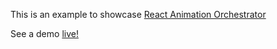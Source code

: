 This is an example to showcase <a href="http://www.github.com/ekolabs/react-animation-orchestrator">React Animation Orchestrator</a>

See a demo [live!](https://codesandbox.io/s/github/ekolabs/react-fancy-multi-select)